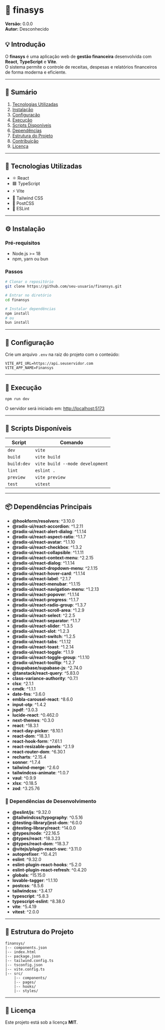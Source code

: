 # 🧾 finasys

**Versão:** 0.0.0  
**Autor:** Desconhecido

## 💡 Introdução
O **finasys** é uma aplicação web de **gestão financeira** desenvolvida com **React**, **TypeScript** e **Vite**.  
O sistema permite o controle de receitas, despesas e relatórios financeiros de forma moderna e eficiente.

---

## 📑 Sumário
1. [Tecnologias Utilizadas](#-tecnologias-utilizadas)
2. [Instalação](#-instalação)
3. [Configuração](#-configuração)
4. [Execução](#-execução)
5. [Scripts Disponíveis](#-scripts-disponíveis)
6. [Dependências](#-dependências)
7. [Estrutura do Projeto](#-estrutura-do-projeto)
8. [Contribuição](#-contribuição)
9. [Licença](#-licença)

---

## 🧠 Tecnologias Utilizadas
- ⚛️ React
- 🟦 TypeScript
- ⚡ Vite
- 🎨 Tailwind CSS
- 🧵 PostCSS
- 🧩 ESLint

---

## ⚙️ Instalação

### Pré-requisitos
- Node.js >= 18
- npm, yarn ou bun

### Passos
```bash
# Clonar o repositório
git clone https://github.com/seu-usuario/finansys.git

# Entrar no diretório
cd finansys

# Instalar dependências
npm install
# ou
bun install
```

---

## 🔧 Configuração

Crie um arquivo `.env` na raiz do projeto com o conteúdo:
```env
VITE_API_URL=https://api.seuservidor.com
VITE_APP_NAME=Finansys
```

---

## 🚀 Execução

```bash
npm run dev
```
O servidor será iniciado em: [http://localhost:5173](http://localhost:5173)

---

## 📜 Scripts Disponíveis
| Script | Comando |
|--------|----------|
| `dev` | `vite` |
| `build` | `vite build` |
| `build:dev` | `vite build --mode development` |
| `lint` | `eslint .` |
| `preview` | `vite preview` |
| `test` | `vitest` |


---

## 📦 Dependências Principais
- **@hookform/resolvers**: ^3.10.0
- **@radix-ui/react-accordion**: ^1.2.11
- **@radix-ui/react-alert-dialog**: ^1.1.14
- **@radix-ui/react-aspect-ratio**: ^1.1.7
- **@radix-ui/react-avatar**: ^1.1.10
- **@radix-ui/react-checkbox**: ^1.3.2
- **@radix-ui/react-collapsible**: ^1.1.11
- **@radix-ui/react-context-menu**: ^2.2.15
- **@radix-ui/react-dialog**: ^1.1.14
- **@radix-ui/react-dropdown-menu**: ^2.1.15
- **@radix-ui/react-hover-card**: ^1.1.14
- **@radix-ui/react-label**: ^2.1.7
- **@radix-ui/react-menubar**: ^1.1.15
- **@radix-ui/react-navigation-menu**: ^1.2.13
- **@radix-ui/react-popover**: ^1.1.14
- **@radix-ui/react-progress**: ^1.1.7
- **@radix-ui/react-radio-group**: ^1.3.7
- **@radix-ui/react-scroll-area**: ^1.2.9
- **@radix-ui/react-select**: ^2.2.5
- **@radix-ui/react-separator**: ^1.1.7
- **@radix-ui/react-slider**: ^1.3.5
- **@radix-ui/react-slot**: ^1.2.3
- **@radix-ui/react-switch**: ^1.2.5
- **@radix-ui/react-tabs**: ^1.1.12
- **@radix-ui/react-toast**: ^1.2.14
- **@radix-ui/react-toggle**: ^1.1.9
- **@radix-ui/react-toggle-group**: ^1.1.10
- **@radix-ui/react-tooltip**: ^1.2.7
- **@supabase/supabase-js**: ^2.74.0
- **@tanstack/react-query**: ^5.83.0
- **class-variance-authority**: ^0.7.1
- **clsx**: ^2.1.1
- **cmdk**: ^1.1.1
- **date-fns**: ^3.6.0
- **embla-carousel-react**: ^8.6.0
- **input-otp**: ^1.4.2
- **jspdf**: ^3.0.3
- **lucide-react**: ^0.462.0
- **next-themes**: ^0.3.0
- **react**: ^18.3.1
- **react-day-picker**: ^8.10.1
- **react-dom**: ^18.3.1
- **react-hook-form**: ^7.61.1
- **react-resizable-panels**: ^2.1.9
- **react-router-dom**: ^6.30.1
- **recharts**: ^2.15.4
- **sonner**: ^1.7.4
- **tailwind-merge**: ^2.6.0
- **tailwindcss-animate**: ^1.0.7
- **vaul**: ^0.9.9
- **xlsx**: ^0.18.5
- **zod**: ^3.25.76


### 🧰 Dependências de Desenvolvimento
- **@eslint/js**: ^9.32.0
- **@tailwindcss/typography**: ^0.5.16
- **@testing-library/jest-dom**: ^6.0.0
- **@testing-library/react**: ^14.0.0
- **@types/node**: ^22.16.5
- **@types/react**: ^18.3.23
- **@types/react-dom**: ^18.3.7
- **@vitejs/plugin-react-swc**: ^3.11.0
- **autoprefixer**: ^10.4.21
- **eslint**: ^9.32.0
- **eslint-plugin-react-hooks**: ^5.2.0
- **eslint-plugin-react-refresh**: ^0.4.20
- **globals**: ^15.15.0
- **lovable-tagger**: ^1.1.10
- **postcss**: ^8.5.6
- **tailwindcss**: ^3.4.17
- **typescript**: ^5.8.3
- **typescript-eslint**: ^8.38.0
- **vite**: ^5.4.19
- **vitest**: ^2.0.0


---

## 🧱 Estrutura do Projeto
```
finansys/
|-- components.json
|-- index.html
|-- package.json
|-- tailwind.config.ts
|-- tsconfig.json
|-- vite.config.ts
|-- src/
    |-- components/
    |-- pages/
    |-- hooks/
    |-- styles/
```

---

## 📄 Licença
Este projeto está sob a licença **MIT**.
